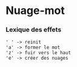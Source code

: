 # Nuage-mot

### Lexique des effets

```
' ' -> reinit
'a' -> former le mot
'z' -> fuir vers le haut
'e' -> créer des nuages
```

